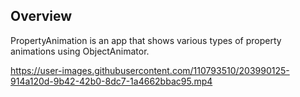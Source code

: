 Overview
------------

PropertyAnimation is an app that shows various types of property animations using
ObjectAnimator. 



https://user-images.githubusercontent.com/110793510/203990125-914a120d-9b42-42b0-8dc7-1a4662bbac95.mp4

